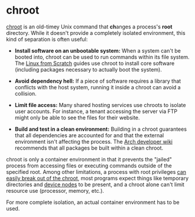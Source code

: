 # chroot

[chroot][man-chroot] is an old-timey Unix command that **ch**anges a process's **root** directory. While it doesn't provide a completely isolated environment, this kind of separation is often useful:

*   **Install software on an unbootable system:** When a system can't be booted into, chroot can be used to run commands within its file system. The [Linux from Scratch][lfs-chroot] guides use chroot to install core software (including packages necessary to actually boot the system).

*   **Avoid dependency hell:** If a piece of software requires a library that conflicts with the host system, running it inside a chroot can avoid a collision.

*   **Limit file access:** Many shared hosting services use chroots to isolate user accounts. For instance, a tenant accessing the server via FTP might only be able to see the files for their website.

*   **Build and test in a clean environment:** Building in a chroot guarantees that all dependencies are accounted for and that the external environment isn't affecting the process. The [Arch developer wiki][arch-chroot] recommends that all packages be built within a clean chroot.

chroot is only a container environment in that it prevents the "jailed" process from accessing files or executing commands outside of the specified root. Among other limitations, a process with root privileges [can easily break out of the chroot][perl-breakout], most programs expect things like temporary directories and [device nodes][lfs-dev] to be present, and a chroot alone can't limit resource use (processor, memory, etc.).

For more complete isolation, an actual container environment has to be used.

[arch-chroot]: https://wiki.archlinux.org/index.php/DeveloperWiki:Building_in_a_Clean_Chroot
[lfs-chroot]: http://www.linuxfromscratch.org/lfs/view/6.5/chapter06/chroot.html
[lfs-dev]: http://www.linuxfromscratch.org/lfs/view/6.1/chapter06/devices.html
[man-chroot]: http://linux.die.net/man/1/chroot
[perl-breakout]: http://pentestmonkey.net/blog/chroot-breakout-perl
